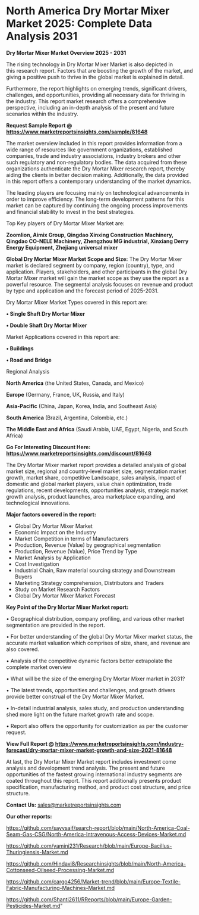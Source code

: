 # North America Dry Mortar Mixer Market 2025: Complete Data Analysis 2031

<Strong> Dry Mortar Mixer Market Overview 2025 - 2031</strong>

The rising technology in Dry Mortar Mixer Market is also depicted in this research report. Factors that are boosting the growth of the market, and giving a positive push to thrive in the global market is explained in detail.

Furthermore, the report highlights on emerging trends, significant drivers, challenges, and opportunities, providing all necessary data for thriving in the industry. This report market research offers a comprehensive perspective, including an in-depth analysis of the present and future scenarios within the industry.

<strong>Request Sample Report @ <a href=https://www.marketreportsinsights.com/sample/81648>https://www.marketreportsinsights.com/sample/81648</a></strong>

The market overview included in this report provides information from a wide range of resources like government organizations, established companies, trade and industry associations, industry brokers and other such regulatory and non-regulatory bodies. The data acquired from these organizations authenticate the Dry Mortar Mixer research report, thereby aiding the clients in better decision making. Additionally, the data provided in this report offers a contemporary understanding of the market dynamics.

The leading players are focusing mainly on technological advancements in order to improve efficiency. The long-term development patterns for this market can be captured by continuing the ongoing process improvements and financial stability to invest in the best strategies.

Top Key players of Dry Mortar Mixer Market are:

<strong>Zoomlion, Aimix Group, Qingdao Xinxing Construction Machinery, Qingdao CO-NELE Machinery, Zhengzhou MG industrial, Xinxiang Derry Energy Equipment, Zhejiang universal mixer</strong>

<strong><b>Global Dry Mortar Mixer Market Scope and Size:</b></strong>
The Dry Mortar Mixer market is declared segment by company, region (country), type, and application. Players, stakeholders, and other participants in the global Dry Mortar Mixer market will gain the market scope as they use the report as a powerful resource. The segmental analysis focuses on revenue and product by type and application and the forecast period of 2025-2031.

Dry Mortar Mixer Market Types covered in this report are:

<strong>• Single Shaft Dry Mortar Mixer

• Double Shaft Dry Mortar Mixer</strong>

Market Applications covered in this report are:

<strong>• Buildings

• Road and Bridge</strong> 

Regional Analysis

<strong>North America</strong> (the United States, Canada, and Mexico)

<strong>Europe</strong> (Germany, France, UK, Russia, and Italy)

<strong>Asia-Pacific</strong> (China, Japan, Korea, India, and Southeast Asia)

<strong>South America</strong> (Brazil, Argentina, Colombia, etc.)

<strong>The Middle East and Africa</strong> (Saudi Arabia, UAE, Egypt, Nigeria, and South Africa)

<strong>Go For Interesting Discount Here: <a href=https://www.marketreportsinsights.com/discount/81648>https://www.marketreportsinsights.com/discount/81648</a></strong>

The Dry Mortar Mixer market report provides a detailed analysis of global market size, regional and country-level market size, segmentation market growth, market share, competitive Landscape, sales analysis, impact of domestic and global market players, value chain optimization, trade regulations, recent developments, opportunities analysis, strategic market growth analysis, product launches, area marketplace expanding, and technological innovations.

<strong><b>Major factors covered in the report:</b></strong>
<ul>
  <li>Global Dry Mortar Mixer Market </li>
  <li>Economic Impact on the Industry</li>
  <li>Market Competition in terms of Manufacturers</li>
  <li>Production, Revenue (Value) by geographical segmentation</li>
  <li>Production, Revenue (Value), Price Trend by Type</li>
  <li>Market Analysis by Application</li>
  <li>Cost Investigation</li>
  <li>Industrial Chain, Raw material sourcing strategy and Downstream Buyers</li>
  <li>Marketing Strategy comprehension, Distributors and Traders</li>
  <li>Study on Market Research Factors</li>
  <li>Global Dry Mortar Mixer Market Forecast</li>
</ul>

<strong><b>Key Point of the Dry Mortar Mixer Market report:</b></strong>

• Geographical distribution, company profiling, and various other market segmentation are provided in the report.

• For better understanding of the global Dry Mortar Mixer market status, the accurate market valuation which comprises of size, share, and revenue are also covered.

• Analysis of the competitive dynamic factors better extrapolate the complete market overview

• What will be the size of the emerging Dry Mortar Mixer market in 2031?

• The latest trends, opportunities and challenges, and growth drivers provide better construal of the Dry Mortar Mixer Market.

• In-detail industrial analysis, sales study, and production understanding shed more light on the future market growth rate and scope.

• Report also offers the opportunity for customization as per the customer request.

<strong><b>View Full Report @ <a href=https://www.marketreportsinsights.com/industry-forecast/dry-mortar-mixer-market-growth-and-size-2021-81648>https://www.marketreportsinsights.com/industry-forecast/dry-mortar-mixer-market-growth-and-size-2021-81648</a></b></strong>


At last, the Dry Mortar Mixer Market report includes investment come analysis and development trend analysis. The present and future opportunities of the fastest growing international industry segments are coated throughout this report. This report additionally presents product specification, manufacturing method, and product cost structure, and price structure.

<strong>Contact Us:</strong>
sales@marketreportsinsights.com

<strong>Our other reports:</strong>

<a href=https://github.com/sayysaif/search-report/blob/main/North-America-Coal-Seam-Gas-CSG/North-America-Intravenous-Access-Devices-Market.md>https://github.com/sayysaif/search-report/blob/main/North-America-Coal-Seam-Gas-CSG/North-America-Intravenous-Access-Devices-Market.md</a>

<a href=https://github.com/yamini231/Research/blob/main/Europe-Bacillus-Thuringiensis-Market.md>https://github.com/yamini231/Research/blob/main/Europe-Bacillus-Thuringiensis-Market.md</a>

<a href=https://github.com/Hindavi8/Researchinsights/blob/main/North-America-Cottonseed-Oilseed-Processing-Market.md>https://github.com/Hindavi8/Researchinsights/blob/main/North-America-Cottonseed-Oilseed-Processing-Market.md</a>

<a href=https://github.com/cargo4256/Market-trend/blob/main/Europe-Textile-Fabric-Manufacturing-Machines-Market.md>https://github.com/cargo4256/Market-trend/blob/main/Europe-Textile-Fabric-Manufacturing-Machines-Market.md</a>

<a href=https://github.com/Shanti2611/RReports/blob/main/Europe-Garden-Pesticides-Market.md>https://github.com/Shanti2611/RReports/blob/main/Europe-Garden-Pesticides-Market.md</a>"
